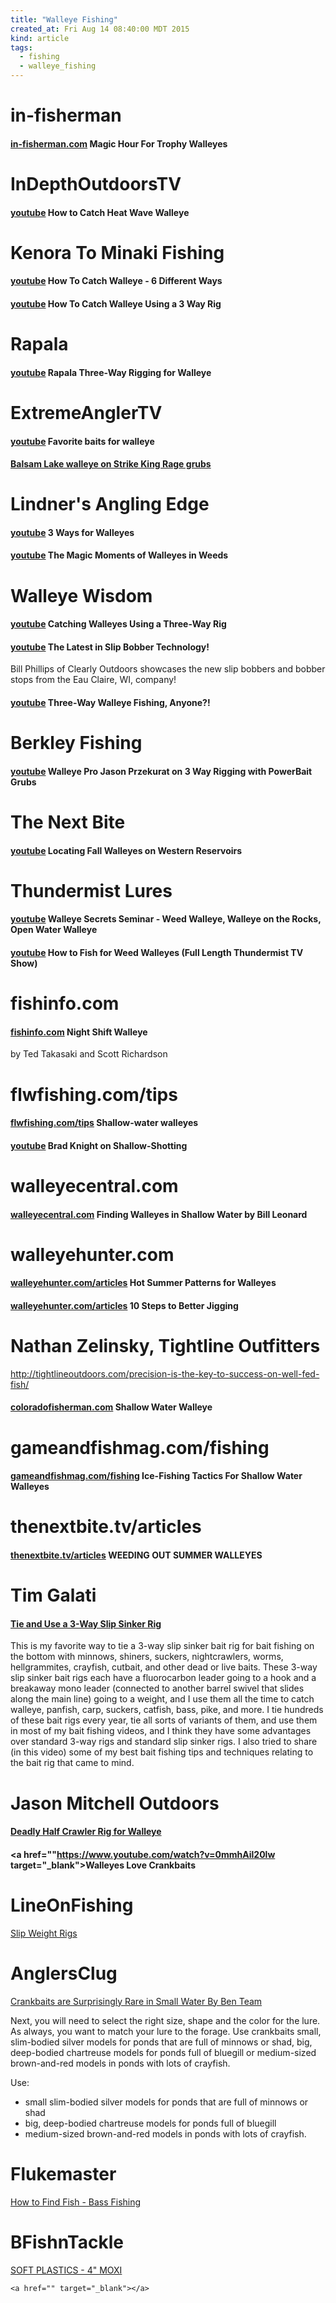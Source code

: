```yaml
---
title: "Walleye Fishing"
created_at: Fri Aug 14 08:40:00 MDT 2015
kind: article
tags:
  - fishing
  - walleye_fishing
---
```


# in-fisherman

#### [in-fisherman.com](http://www.in-fisherman.com/walleye/magic-hour-trophy-walleyes/) Magic Hour For Trophy Walleyes

# InDepthOutdoorsTV

#### [youtube](https://www.youtube.com/watch?v=ZcgxxZehZ0Q) How to Catch Heat Wave Walleye

# Kenora To Minaki Fishing

#### [youtube](https://www.youtube.com/watch?v=bGlHbEyLvag) How To Catch Walleye - 6 Different Ways

#### [youtube](https://www.youtube.com/watch?v=zqQ9eB0N0QU) How To Catch Walleye Using a 3 Way Rig

# Rapala

#### [youtube](https://www.youtube.com/watch?v=8Yc_SH0yegY) Rapala Three-Way Rigging for Walleye


# ExtremeAnglerTV

#### [youtube](https://www.youtube.com/watch?v=O84DBE9iCTc) Favorite baits for walleye

#### <a href="https://www.youtube.com/watch?v=dDwQKgvk5gs" target="_blank">Balsam Lake walleye on Strike King Rage grubs</a>



# Lindner's Angling Edge

#### [youtube](https://www.youtube.com/watch?v=huhjkj3_OMQ) 3 Ways for Walleyes

#### [youtube](https://www.youtube.com/watch?v=84MuUeb0o30) The Magic Moments of Walleyes in Weeds

# Walleye Wisdom

#### [youtube](https://www.youtube.com/watch?v=a4u3Fv8pWwA) Catching Walleyes Using a Three-Way Rig

#### [youtube](https://www.youtube.com/watch?v=FhGPPHlXGBg) The Latest in Slip Bobber Technology! 

Bill Phillips of Clearly Outdoors showcases the new slip bobbers and
bobber stops from the Eau Claire, WI, company!

#### [youtube](https://www.youtube.com/watch?v=nccRZM5S30c) Three-Way Walleye Fishing, Anyone?! 



# Berkley Fishing

#### [youtube](https://www.youtube.com/watch?v=pxKsqPEV_cw) Walleye Pro Jason Przekurat on 3 Way Rigging with PowerBait Grubs


# The Next Bite

#### [youtube](https://www.youtube.com/watch?v=wWkme3IYhNI) Locating Fall Walleyes on Western Reservoirs


# Thundermist Lures

#### [youtube](https://www.youtube.com/watch?v=JI9TH21LMOY) Walleye Secrets Seminar - Weed Walleye, Walleye on the Rocks, Open Water Walleye

#### [youtube](https://www.youtube.com/watch?v=xDxL1XhY2CY) How to Fish for Weed Walleyes (Full Length Thundermist TV Show) 

# fishinfo.com

#### [fishinfo.com](http://www.fishinfo.com/fishing-articles/article_457.shtml) Night Shift Walleye

by Ted Takasaki and Scott Richardson


# flwfishing.com/tips

#### [flwfishing.com/tips](http://www.flwfishing.com/tips/2003-08-27-shallow-water-walleyes) Shallow-water walleyes

#### [youtube](https://www.youtube.com/watch?v=brTlqN38qlA#t=83) Brad Knight on Shallow-Shotting

# walleyecentral.com

#### [walleyecentral.com](http://www.walleyecentral.com/articles/?a=197) Finding Walleyes in Shallow Water by Bill Leonard

# walleyehunter.com

#### [walleyehunter.com/articles](http://www.walleyehunter.com/articles/brumbaugh2.html) Hot Summer Patterns for Walleyes 

#### [walleyehunter.com/articles](http://www.walleyehunter.com/articles/takasaki2.html) 10 Steps to Better Jigging


# Nathan Zelinsky, Tightline Outfitters

http://tightlineoutdoors.com/precision-is-the-key-to-success-on-well-fed-fish/

#### [coloradofisherman.com](http://www.coloradofisherman.com/shallow_water_walleye.php) Shallow Water Walleye


# gameandfishmag.com/fishing

#### [gameandfishmag.com/fishing](http://www.gameandfishmag.com/fishing/fishing_icefishing-fishing_ice-fishing_tactics_for_shallow_water_walleyes/) Ice-Fishing Tactics For Shallow Water Walleyes

# thenextbite.tv/articles

#### [thenextbite.tv/articles](http://www.thenextbite.tv/articles/weeding-out-summer-walleyes) WEEDING OUT SUMMER WALLEYES



# Tim Galati

#### <a href="https://www.youtube.com/watch?v=8bkaP--4aQg" target="_blank">Tie and Use a 3-Way Slip Sinker Rig</a>

This is my favorite way to tie a 3-way slip sinker bait rig for bait
fishing on the bottom with minnows, shiners, suckers, nightcrawlers,
worms, hellgrammites, crayfish, cutbait, and other dead or live
baits. These 3-way slip sinker bait rigs each have a fluorocarbon leader
going to a hook and a breakaway mono leader (connected to another barrel
swivel that slides along the main line) going to a weight, and I use
them all the time to catch walleye, panfish, carp, suckers, catfish,
bass, pike, and more. I tie hundreds of these bait rigs every year, tie
all sorts of variants of them, and use them in most of my bait fishing
videos, and I think they have some advantages over standard 3-way rigs
and standard slip sinker rigs. I also tried to share (in this video)
some of my best bait fishing tips and techniques relating to the bait
rig that came to mind.



# Jason Mitchell Outdoors


#### <a href="https://www.youtube.com/watch?v=zV6Qcryfik8" target="_blank">Deadly Half Crawler Rig for Walleye</a>

#### <a href=""https://www.youtube.com/watch?v=0mmhAil20lw target="_blank">Walleyes Love Crankbaits</a>

 
# LineOnFishing

<a href="http://www.lineonfishing.com/index.php/2013-06-11-15-37-39/menu-rigging/menu-slipweightrigs" target="_blank">Slip Weight Rigs</a>


# AnglersClug

<a href="http://anglersclub.com/tips/crankbaits/" target="_blank">Crankbaits are Surprisingly Rare in Small Water By Ben Team</a>

Next, you will need to select the right size, shape and the color for
the lure. As always, you want to match your lure to the forage. Use
crankbaits small, slim-bodied silver models for ponds that are full of
minnows or shad, big, deep-bodied chartreuse models for ponds full
of bluegill or medium-sized brown-and-red models in ponds with lots
of crayfish.

Use:

* small slim-bodied silver models for ponds that are full of minnows or shad
* big, deep-bodied chartreuse models for ponds full of bluegill
* medium-sized brown-and-red models in ponds with lots of crayfish.

# Flukemaster

<a href="https://www.youtube.com/watch?v=Jvf0ZHkt3C8" target="_blank">How to Find Fish - Bass Fishing</a>


# BFishnTackle


<a href="http://www.bfishntackle.com/4inch_moxi.html" target="_blank">SOFT PLASTICS - 4" MOXI</a>


~~~~~~~~~~~~~
<a href="" target="_blank"></a>
~~~~~~~~~~~~~

